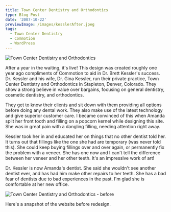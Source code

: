 ```yaml
---
title: Town Center Dentistry and Orthodontics
type: Blog Post
date: '2007-10-22'
previewImage: /images/kesslerAfter.jpeg
tags:
  - Town Center Dentistry
  - Commotion
  - WordPress
---
```

![Town Center Dentistry and Orthodontics](/images/kesslerAfter.jpeg)

After a year in the waiting, it's live! This design was created roughly one year ago compliments of Commotion to aid in Dr. Brett Kessler's success. Dr. Kessler and his wife, Dr. Gina Kessler, run their private practice, Town Center Dentistry and Orthodontics in Stapleton, Denver, Colorado. They show a strong believe in value over bargains, focusing on general dentistry, cosmetic dentistry, and orthodontics.

They get to know their clients and sit down with them providing all options before doing any dental work. They also make use of the latest technology and give superior customer care. I became convinced of this when Amanda split her front tooth and filling on a popcorn kernel while designing this site. She was in great pain with a dangling filling, needing attention right away.

Kessler took her in and educated her on things that no other dentist told her. It turns out that fillings like the one she had are temporary (was never told this). She could keep buying fillings over and over again, or permanently fix the problem with a veneer. She has one now and I can't tell the difference between her veneer and her other teeth. It's an impressive work of art!

Dr. Kessler is now Amanda's dentist. She said she wouldn't see another dentist ever, and has had him make other repairs to her teeth. She has a bad fear of dentists due to bad experiences in the past. I'm glad she is comfortable at her new office.

![Town Center Dentistry and Orthodontics - before](/images/kesslerBefore.jpg)

Here's a snapshot of the website before redesign.
